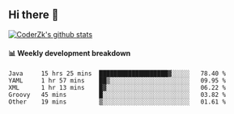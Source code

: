 ## Hi there 👋

[![CoderZk's github stats](https://github-readme-stats.vercel.app/api?username=zhoukuo123&show_icons=true&count_private=true)](https://github.com/anuraghazra/github-readme-stats)

#### :bar_chart: Weekly development breakdown

<!--START_SECTION:waka-->
```text
Java     15 hrs 25 mins  ███████████████████▓░░░░░   78.40 % 
YAML     1 hr 57 mins    ██▒░░░░░░░░░░░░░░░░░░░░░░   09.95 % 
XML      1 hr 13 mins    █▓░░░░░░░░░░░░░░░░░░░░░░░   06.22 % 
Groovy   45 mins         █░░░░░░░░░░░░░░░░░░░░░░░░   03.82 % 
Other    19 mins         ▒░░░░░░░░░░░░░░░░░░░░░░░░   01.61 % 
```
<!--END_SECTION:waka-->
